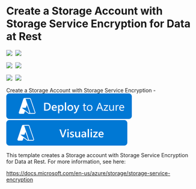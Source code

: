 # Create a Storage Account with Storage Service Encryption for Data at Rest

<IMG SRC="https://azurequickstartsservice.blob.core.windows.net/badges/201-storage-account-service-encryption-create/PublicLastTestDate.svg" />&nbsp;
<IMG SRC="https://azurequickstartsservice.blob.core.windows.net/badges/201-storage-account-service-encryption-create/PublicDeployment.svg" />&nbsp;

<IMG SRC="https://azurequickstartsservice.blob.core.windows.net/badges/201-storage-account-service-encryption-create/FairfaxLastTestDate.svg" />&nbsp;
<IMG SRC="https://azurequickstartsservice.blob.core.windows.net/badges/201-storage-account-service-encryption-create/FairfaxDeployment.svg" />&nbsp;

<IMG SRC="https://azurequickstartsservice.blob.core.windows.net/badges/201-storage-account-service-encryption-create/BestPracticeResult.svg" />&nbsp;
<IMG SRC="https://azurequickstartsservice.blob.core.windows.net/badges/201-storage-account-service-encryption-create/CredScanResult.svg" />&nbsp;

Create a Storage Account with Storage Service Encryption - <a href="https://portal.azure.com/#create/Microsoft.Template/uri/https%3A%2F%2Fraw.githubusercontent.com%2FAzure%2Fazure-quickstart-templates%2Fmaster%2F201-storage-account-service-encryption-create%2Fazuredeploy.json" target="_blank">
    <img src="https://raw.githubusercontent.com/Azure/azure-quickstart-templates/master/1-CONTRIBUTION-GUIDE/images/deploytoazure.svg"/>
</a>
<a href="http://armviz.io/#/?load=https%3A%2F%2Fraw.githubusercontent.com%2FAzure%2Fazure-quickstart-templates%2Fmaster%2F201-storage-account-service-encryption-create%2Fazuredeploy.json" target="_blank">
    <img src="https://raw.githubusercontent.com/Azure/azure-quickstart-templates/master/1-CONTRIBUTION-GUIDE/images/visualizebutton.svg"/>
</a>

This template creates a Storage account with Storage Service Encryption for Data at Rest. For more information, see here:

https://docs.microsoft.com/en-us/azure/storage/storage-service-encryption

